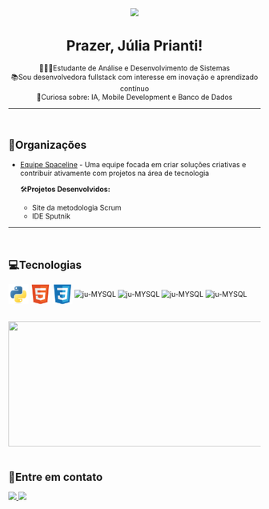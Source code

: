 <div align="center">
<img src="https://user-images.githubusercontent.com/74038190/226190894-18e959ba-d458-4a94-ac44-790190f2a947.gif" width="400">  
<h1>Prazer, Júlia Prianti!</h1>
</div>
<div align="center">
<p> 👩🏻‍💻Estudante de Análise e Desenvolvimento de Sistemas<br>
📚Sou desenvolvedora fullstack com interesse em inovação e aprendizado contínuo<br>
 📱Curiosa sobre: IA, Mobile Development e Banco de Dados</p>
</div>

---
 </br>
 
 ## 🏢Organizações

- [Equipe Spaceline](https://github.com/SPACELINE-API) - Uma equipe focada em criar soluções criativas e contribuir ativamente com projetos na área de tecnologia

  🛠️**Projetos Desenvolvidos:**
  - Site da metodologia Scrum
  - IDE Sputnik

---
</br>

## 💻Tecnologias
<div style="display: inline_block">
  <img align="center" alt="ju-Python" height="40" src="https://raw.githubusercontent.com/devicons/devicon/master/icons/python/python-original.svg">
  <img align="center" alt="ju-HTML" height="40" src="https://raw.githubusercontent.com/devicons/devicon/master/icons/html5/html5-original.svg">
  <img align="center" alt="ju-CSS" height="40" src="https://raw.githubusercontent.com/devicons/devicon/master/icons/css3/css3-original.svg">
  <img align="center" alt="ju-MYSQL" height="40" src="https://cdn.jsdelivr.net/gh/devicons/devicon@latest/icons/mysql/mysql-original.svg" />
  <img align="center" alt="ju-MYSQL" height="40" src="https://cdn.jsdelivr.net/gh/devicons/devicon@latest/icons/java/java-original.svg" />
  <img align="center" alt="ju-MYSQL" height="40" src="https://cdn.jsdelivr.net/gh/devicons/devicon@latest/icons/javascript/javascript-original.svg" />
  <img align="center" alt="ju-MYSQL" height="40" src="https://skills-icons.vercel.app/api/icons?i=ollama"/>
  </div>
  <br><br>
  <div align="center">
  <img src="https://user-images.githubusercontent.com/74038190/213760718-ca064723-1c29-4b82-985c-aadc7f57c090.gif" width="900" height="250">
  </div>

 

</br>
  
  ## 📮Entre em contato
  <a href="https://www.linkedin.com/in/julia-prianti/" target="_blank"><img src="https://img.shields.io/badge/-LinkedIn-%230077B5?style=for-the-badge&logo=linkedin&logoColor=white" target="_blank">
  <a href = "mailto:julia.prianti2005@gmail.com"><img src="https://img.shields.io/badge/-Gmail-%23333?style=for-the-badge&logo=gmail&logoColor=white" target="_blank"></a>
